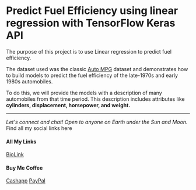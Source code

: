 # Predict Fuel Efficiency using linear regression with TensorFlow Keras API


The purpose of this project is to use Linear regression to predict fuel efficiency. 

The dataset used was the classic [Auto MPG](https://archive.ics.uci.edu/ml/datasets/auto+mpg) dataset and demonstrates how to build models to predict the fuel efficiency of the late-1970s and early 1980s automobiles. 

To do this, we will provide the models with a description of many automobiles from that time period. This description includes attributes like **cylinders, displacement, horsepower, and weight.**

--------------------------------------------------------------------------------

_Let's connect and chat! Open to anyone on Earth under the Sun and Moon._
Find all my social links here

#### All My Links
[BioLink](https://bio.link/paulkamau)


#### Buy Me Coffee
[Cashapp](https://bio.link/paulkamau)
[PayPal](https://paypal.me/paulkamau)

